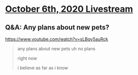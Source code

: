 # [October 6th, 2020 Livestream](../2020-10-06.md)
## Q&A: Any plans about new pets?
https://www.youtube.com/watch?v=sLBqy5auRck
> any plans about new pets uh no plans
>
> right now
>
> i believe as far as i know
>
